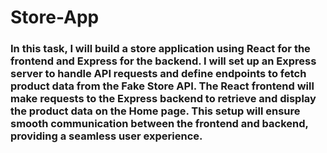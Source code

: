 # Store-App


### In this task, I will build a store application using React for the frontend and Express for the backend. I will set up an Express server to handle API requests and define endpoints to fetch product data from the Fake Store API. The React frontend will make requests to the Express backend to retrieve and display the product data on the Home page. This setup will ensure smooth communication between the frontend and backend, providing a seamless user experience.